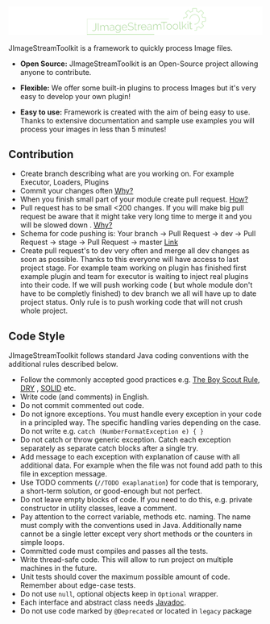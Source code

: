 ![JImageStreamToolkit Logo](https://github.com/kmisztal/JImageStreamToolkit/blob/master/JImageStreamToolkit_logo.png)

JImageStreamToolkit is a framework to quickly process Image files.

* **Open Source:**
JImageStreamToolkit is an Open-Source project allowing anyone to contribute.

* **Flexible:**
We offer some built-in plugins to process Images but it's very easy to develop your own plugin!

* **Easy to use:**
Framework is created with the aim of being easy to use. Thanks to extensive documentation and sample use examples you will process your images in less than 5 minutes!

## Contribution
* Create branch describing what are you working on. For example Executor, Loaders, Plugins
* Commit your changes often [Why?](http://www.databasically.com/2011/03/14/git-commit-early-commit-often/)
* When you finish small part of your module create pull request. [How?](https://help.github.com/articles/creating-a-pull-request/)
* Pull request has to be small <200 changes. If you will make big pull request be aware that it might take very long time to merge it and you will be slowed down
. [Why?](http://robertheaton.com/2015/10/26/why-and-how-to-make-smaller-pull-requests/)
* Schema for code pushing is:
Your branch -> Pull Request -> dev -> Pull Request -> stage -> Pull Request -> master
[Link](https://help.github.com/articles/about-pull-request-reviews/)
* Create pull request's to dev very often and merge all dev changes as soon as possible. Thanks to this everyone will have access to last project stage. For example team working on plugin has finished first example plugin and team for executor is waiting to inject real plugins into their code. If we will push working code ( but whole module don't have to be completly finished) to dev branch we all will have up to date project status. Only rule is to push working code that will not crush whole project.



## Code Style

JImageStreamToolkit follows standard Java coding conventions with the additional rules described below.

* Follow the commonly accepted good practices e.g. 
[The Boy Scout Rule](http://programmer.97things.oreilly.com/wiki/index.php/The_Boy_Scout_Rule), 
[DRY](http://programmer.97things.oreilly.com/wiki/index.php/Don%27t_Repeat_Yourself) ,
[SOLID](https://scotch.io/bar-talk/s-o-l-i-d-the-first-five-principles-of-object-oriented-design) 
etc.
* Write code (and comments) in English.
* Do not commit commented out code.
* Do not ignore exceptions. You must handle every exception in your code in a principled way. The specific handling varies depending on the case. Do not write e.g. `catch (NumberFormatException e) { }`
* Do not catch or throw generic exception. Catch each exception separately as separate catch blocks after a single try.
* Add message to each exception with explanation of cause with all additional data. For example when the file was not found add path to this file in exception message.
* Use TODO comments (`//TODO exaplanation`) for code that is temporary, a short-term solution, or good-enough but not perfect.
* Do not leave empty blocks of code. If you need to do this, e.g. private constructor in utility classes, leave a comment.
* Pay attention to the correct variable, methods etc. naming. The name must comply with the conventions used in Java. Additionally name cannot be a single letter except very short methods or the counters in simple loops.
* Committed code must compiles and passes all the tests.
* Write thread-safe code. This will allow to run project on multiple machines in the future.
* Unit tests should cover the maximum possible amount of code. Remember about edge-case tests.
* Do not use `null`, optional objects keep in `Optional` wrapper.
* Each interface and abstract class needs [Javadoc](http://www.oracle.com/technetwork/articles/java/index-137868.html).
* Do not use code marked by `@Deprecated` or located in `legacy` package
